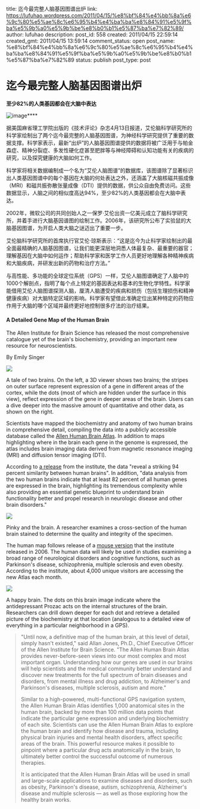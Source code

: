 title: 迄今最完整人脑基因图谱出炉
link: https://lufuhao.wordpress.com/2011/04/15/%e8%bf%84%e4%bb%8a%e6%9c%80%e5%ae%8c%e6%95%b4%e4%ba%ba%e8%84%91%e5%9f%ba%e5%9b%a0%e5%9b%be%e8%b0%b1%e5%87%ba%e7%82%89/
author: lufuhao
description: 
post_id: 558
created: 2011/04/15 22:59:14
created_gmt: 2011/04/15 13:59:14
comment_status: open
post_name: %e8%bf%84%e4%bb%8a%e6%9c%80%e5%ae%8c%e6%95%b4%e4%ba%ba%e8%84%91%e5%9f%ba%e5%9b%a0%e5%9b%be%e8%b0%b1%e5%87%ba%e7%82%89
status: publish
post_type: post

# 迄今最完整人脑基因图谱出炉

**至少82%的人类基因都会在大脑中表达**

![image](http://lufuhao.files.wordpress.com/2011/04/image_thumb.png)****

据美国麻省理工学院出版的《技术评论》杂志4月13日报道，艾伦脑科学研究所的科学家绘制出了两个迄今最完整的人脑基因图谱，为神经科学研究提供了重要的数据支撑。科学家表示，最新“出炉”的人脑基因图谱提供的数据将被广泛用于与帕金森症、精神分裂症、多发性硬化症甚至肥胖等与神经障碍和认知功能有关的疾病的研究，以及探究健康的大脑如何工作。 

科学家将相关数据编制成一个名为“艾伦人脑图谱”的数据库，该图谱除了显著标识出人类基因图谱中的每个基因在大脑的何处表达之外，还涵盖了大脑核磁共振成像（MRI）和磁共振弥散张量成像（DTI）提供的数据，供公众自由免费访问。这些数据显示，人脑之间的相似度高达94%，至少82%的人类基因都会在大脑中表达。 

2002年，微软公司的共同创始人之一保罗·艾伦出资一亿美元成立了脑科学研究所，并着手进行大脑基因谱图的绘制工作。2006年，该研究所公布了实验鼠的大脑基因图谱，为开启人类大脑之谜迈出了重要一步。 

艾伦脑科学研究所的首席执行官艾伦·琼斯表示：“这是迄今为止科学家绘制出的最全面最精确的人脑基因图谱，让我们能更深层地洞悉人体最复杂、最重要的器官；理解基因在大脑中如何运作；帮助科学家和医学工作人员更好地理解各种精神疾病和大脑疾病，并研发出新的药物和治疗方法。” 

与高性能、多功能的全球定位系统（GPS）一样，艾伦人脑图谱确定了人脑中的1000个解剖点，指明了每个点上特定的基因表达和基本的生物化学特性。科学家能借用艾伦人脑图谱探测人脑，厘清人脑遭受的疾病和损伤（包括生理损伤和精神健康疾病）对大脑特定区域的影响。科学家有望借此准确定位出某种特定的药物应作用于大脑的哪个区域并最终更好地控制很多疗法的治疗结果。 

#### A Detailed Gene Map of the Human Brain

The Allen Institute for Brain Science has released the most comprehensive catalogue yet of the brain's biochemistry, providing an important new resource for neuroscientists. 

By Emily Singer 

![](http://www.technologyreview.com/blog/editors/files/61046/BrainAtlas1.GIF)

A tale of two brains. On the left, a 3D viewer shows two brains; the stripes on outer surface represent expression of a gene in different areas of the cortex, while the dots (most of which are hidden under the surface in this view), reflect expression of the gene in deeper areas of the brain. Users can a dive deeper into the massive amount of quantitative and other data, as shown on the right. 

Scientists have mapped the biochemistry and anatomy of two human brains in comprehensive detail, compiling the data into a publicly accessible database called the [Allen Human Brain Atlas](http://www.brain-map.org/content_description/content03). In addition to maps highlighting where in the brain each gene in the genome is expressed, the atlas includes brain imaging data derived from magnetic resonance imaging (MRI) and diffusion tensor imaging (DTI). 

According to [a release](http://www.newswise.com/articles/allen-institute-for-brain-science-announces-first-comprehensive-gene-map-of-the-human-brain) from the institute, the data "reveal a striking 94 percent similarity between human brains". In addition, "data analysis from the two human brains indicate that at least 82 percent of all human genes are expressed in the brain, highlighting its tremendous complexity while also providing an essential genetic blueprint to understand brain functionality better and propel research in neurologic disease and other brain disorders." 

![](http://www.technologyreview.com/blog/editors/files/61047/BrainAtlasPink.GIF)

Pinky and the brain. A researcher examines a cross-section of the human brain stained to determine the quality and integrity of the specimen. 

The human map follows release of a [mouse version](http://www.technologyreview.com/biomedicine/17546/) that the institute released in 2006. The human data will likely be used in studies examining a broad range of neurological disorders and cognitive functions, such as Parkinson's disease, schizophrenia, multiple sclerosis and even obesity. According to the institute, about 4,000 unique visitors are accessing the new Atlas each month. 

![](http://www.technologyreview.com/blog/editors/files/61049/BrainAtlasProzac.GIF)

A happy brain. The dots on this brain image indicate where the antidepressant Prozac acts on the internal structures of the brain. Researchers can drill down deeper for each dot and retrieve a detailed picture of the biochemistry at that location (analogous to a detailed view of everything in a particular neighborhood in a GPS). 

> "Until now, a definitive map of the human brain, at this level of detail, simply hasn't existed," said Allan Jones, Ph.D., Chief Executive Officer of the Allen Institute for Brain Science. "The Allen Human Brain Atlas provides never-before-seen views into our most complex and most important organ. Understanding how our genes are used in our brains will help scientists and the medical community better understand and discover new treatments for the full spectrum of brain diseases and disorders, from mental illness and drug addiction, to Alzheimer's and Parkinson's diseases, multiple sclerosis, autism and more." 
> 
> Similar to a high-powered, multi-functional GPS navigation system, the Allen Human Brain Atlas identifies 1,000 anatomical sites in the human brain, backed by more than 100 million data points that indicate the particular gene expression and underlying biochemistry of each site. Scientists can use the Allen Human Brain Atlas to explore the human brain and identify how disease and trauma, including physical brain injuries and mental health disorders, affect specific areas of the brain. This powerful resource makes it possible to pinpoint where a particular drug acts anatomically in the brain, to ultimately better control the successful outcome of numerous therapies. 
> 
> It is anticipated that the Allen Human Brain Atlas will be used in small and large-scale applications to examine diseases and disorders, such as obesity, Parkinson's disease, autism, schizophrenia, Alzheimer's disease and multiple sclerosis — as well as those exploring how the healthy brain works.
